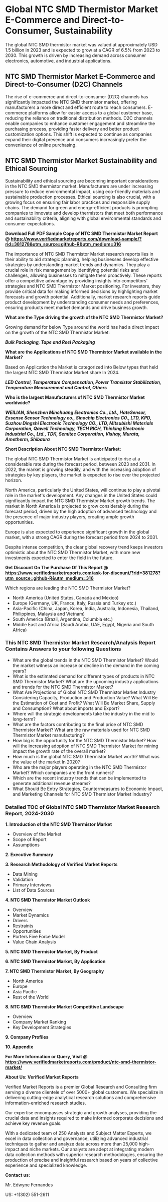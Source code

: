<h1>Global NTC SMD Thermistor Market E-Commerce and Direct-to-Consumer, Sustainability</h1><p class=""><p>The global NTC SMD thermistor market was valued at approximately USD 1.5 billion in 2023 and is expected to grow at a CAGR of 6.5% from 2023 to 2030. This growth is driven by increasing demand across consumer electronics, automotive, and industrial applications.</p><h2>NTC SMD Thermistor Market E-Commerce and Direct-to-Consumer (D2C) Channels</h2><p>The rise of e-commerce and direct-to-consumer (D2C) channels has significantly impacted the NTC SMD thermistor market, offering manufacturers a more direct and efficient route to reach consumers. E-commerce platforms allow for easier access to a global customer base, reducing the reliance on traditional distribution methods. D2C channels enable companies to enhance customer engagement and streamline the purchasing process, providing faster delivery and better product customization options. This shift is expected to continue as companies expand their digital presence and consumers increasingly prefer the convenience of online purchasing.</p><h2>NTC SMD Thermistor Market Sustainability and Ethical Sourcing</h2><p>Sustainability and ethical sourcing are becoming important considerations in the NTC SMD thermistor market. Manufacturers are under increasing pressure to reduce environmental impact, using eco-friendly materials and sustainable production processes. Ethical sourcing is also crucial, with a growing focus on ensuring fair labor practices and responsible supply chains. The demand for green and energy-efficient products is prompting companies to innovate and develop thermistors that meet both performance and sustainability criteria, aligning with global environmental standards and consumer expectations.</p></p><p class=""><strong>Download Full PDF Sample Copy of NTC SMD Thermistor Market Report @ <a href="https://www.verifiedmarketreports.com/download-sample/?rid=381278&utm_source=github-R&utm_medium=316" target="_blank">https://www.verifiedmarketreports.com/download-sample/?rid=381278&utm_source=github-R&utm_medium=316</a></strong></p><p>The importance of&nbsp;NTC SMD Thermistor Market research reports lies in their ability to aid strategic planning, helping businesses develop effective strategies by understanding market trends and dynamics. They play a crucial role in risk management by identifying potential risks and challenges, allowing businesses to mitigate them proactively. These reports offer a competitive advantage by providing insights into competitors' strategies and NTC SMD Thermistor Market positioning. For investors, they provide critical data for making informed decisions by highlighting market forecasts and growth potential. Additionally, market research reports guide product development by understanding consumer needs and preferences, ensuring products meet market demands and drive business growth.</p><p><strong>What are the&nbsp;Type driving the growth of the NTC SMD Thermistor Market?</strong></p><p id="" class="">Growing demand for below Type around the world has had a direct impact on the growth of the NTC SMD Thermistor Market:</p><p class=""><em><strong>Bulk Packaging, Tape and Reel Packaging</strong></em></p><p class=""><strong>What are the&nbsp;Applications&nbsp;of NTC SMD Thermistor Market available in the Market?</strong></p><p id="" class="">Based on Application the Market is categorized into Below types that held the largest NTC SMD Thermistor Market share In 2024.</p><p class=""><em><strong>LED Control, Temperature Compensation, Power Transistor Stabilization, Temperature Measurement and Control, Others</strong></em></p><p class=""><strong>Who is the largest Manufacturers of NTC SMD Thermistor Market worldwide?</strong></p><p><em><strong>WEILIAN, Shenzhen Minchuang Electronics Co., Ltd., HateSensor, Exsense Sensor Technology co., Sinochip Electronics C0., LTD, KPD, Suzhou Dingshi Electronic Technology CO., LTD, Mitsubishi Materials Corporation, Qawell Technology, TECH RICH, Thinking Electronic Industrial Co., Ltd., TDK, Semitec Corporation, Vishay, Murata, Ametherm, Shibaura</strong></em></p><p id="" class=""><strong>Short Description About NTC SMD Thermistor Market:</strong></p><p>The global NTC SMD Thermistor Market is anticipated to rise at a considerable rate during the forecast period, between 2023 and 2031. In 2022, the market is growing steadily, and with the increasing adoption of strategies by key players, the market is expected to rise over the projected horizon.</p><p>North America, particularly the United States, will continue to play a pivotal role in the market's development. Any changes in the United States could significantly impact the NTC SMD Thermistor Market growth trends. The market in North America is projected to grow considerably during the forecast period, driven by the high adoption of advanced technology and the presence of major industry players, creating ample growth opportunities.</p><p>Europe is also expected to experience significant growth in the global market, with a strong CAGR during the forecast period from 2024 to 2031.</p><p>Despite intense competition, the clear global recovery trend keeps investors optimistic about the NTC SMD Thermistor Market, with more new investments expected to enter the field in the future.</p><p id="" class=""><strong>Get Discount On The Purchase Of This Report @ <a href="https://www.verifiedmarketreports.com/ask-for-discount/?rid=381278?utm_source=github-R&utm_medium=316" target="_blank">https://www.verifiedmarketreports.com/ask-for-discount/?rid=381278?utm_source=github-R&utm_medium=316</a></strong></p><p class="">Which regions are leading the NTC SMD Thermistor Market?</p><ul><li>North America (United States, Canada and Mexico)</li><li>Europe (Germany, UK, France, Italy, Russia and Turkey etc.)</li><li>Asia-Pacific (China, Japan, Korea, India, Australia, Indonesia, Thailand, Philippines, Malaysia and Vietnam)</li><li>South America (Brazil, Argentina, Columbia etc.)</li><li>Middle East and Africa (Saudi Arabia, UAE, Egypt, Nigeria and South Africa)</li></ul><h3 id="" class="">This NTC SMD Thermistor Market Research/Analysis Report Contains Answers to your following Questions</h3><ul><li>What are the global trends in the NTC SMD Thermistor Market? Would the market witness an increase or decline in the demand in the coming years?</li><li>What is the estimated demand for different types of products in NTC SMD Thermistor Market? What are the upcoming industry applications and trends for the NTC SMD Thermistor Market?</li><li>What Are Projections of Global NTC SMD Thermistor Market Industry Considering Capacity, Production and Production Value? What Will Be the Estimation of Cost and Profit? What Will Be Market Share, Supply and Consumption? What about imports and Export?</li><li>Where will the strategic developments take the industry in the mid to long-term?</li><li>What are the factors contributing to the final price of NTC SMD Thermistor Market? What are the raw materials used for NTC SMD Thermistor Market manufacturing?</li><li>How big is the opportunity for the NTC SMD Thermistor Market? How will the increasing adoption of NTC SMD Thermistor Market for mining impact the growth rate of the overall market?</li><li>How much is the global NTC SMD Thermistor Market worth? What was the value of the market In 2020?</li><li>Who are the major players operating in the NTC SMD Thermistor Market? Which companies are the front runners?</li><li>Which are the recent industry trends that can be implemented to generate additional revenue streams?</li><li>What Should Be Entry Strategies, Countermeasures to Economic Impact, and Marketing Channels for NTC SMD Thermistor Market Industry?</li></ul><h3 id="" class="">Detailed TOC of Global NTC SMD Thermistor Market Research Report, 2024-2030</h3><p id="" class=""><strong>1. Introduction of the NTC SMD Thermistor Market</strong></p><ul><li>Overview of the Market</li><li>Scope of Report</li><li>Assumptions</li></ul><p id="" class=""><strong>2. Executive Summary</strong></p><p id="" class=""><strong>3. Research Methodology of Verified Market Reports</strong></p><ul><li>Data Mining</li><li>Validation</li><li>Primary Interviews</li><li>List of Data Sources</li></ul><p id="" class=""><strong>4. NTC SMD Thermistor Market Outlook</strong></p><ul><li>Overview</li><li>Market Dynamics</li><li>Drivers</li><li>Restraints</li><li>Opportunities</li><li>Porters Five Force Model</li><li>Value Chain Analysis</li></ul><p id="" class=""><strong>5. NTC SMD Thermistor Market, By Product</strong></p><p id="" class=""><strong>6. NTC SMD Thermistor Market, By Application</strong></p><p id="" class=""><strong>7. NTC SMD Thermistor Market, By Geography</strong></p><ul><li>North America</li><li>Europe</li><li>Asia Pacific</li><li>Rest of the World</li></ul><p id="" class=""><strong>8. NTC SMD Thermistor Market Competitive Landscape</strong></p><ul><li>Overview</li><li>Company Market Ranking</li><li>Key Development Strategies</li></ul><p id="" class=""><strong>9. Company Profiles</strong></p><p id="" class=""><strong>10. Appendix</strong></p><p id="" class=""><strong>For More Information or Query, Visit @ <a href="https://www.verifiedmarketreports.com/product/ntc-smd-thermistor-market/" target="_blank">https://www.verifiedmarketreports.com/product/ntc-smd-thermistor-market/</a></strong></p><p id="" class=""><strong>About Us: Verified Market Reports</strong></p><p id="" class="">Verified Market Reports is a premier Global Research and Consulting firm serving a diverse clientele of over 5000+ global customers. We specialize in delivering cutting-edge analytical research solutions and comprehensive information-enriched research studies.</p><p id="" class="">Our expertise encompasses strategic and growth analyses, providing the crucial data and insights required to make informed corporate decisions and achieve key revenue goals.</p><p id="" class="">With a dedicated team of 250 Analysts and Subject Matter Experts, we excel in data collection and governance, utilizing advanced industrial techniques to gather and analyze data across more than 25,000 high-impact and niche markets. Our analysts are adept at integrating modern data collection methods with superior research methodologies, ensuring the production of precise and insightful research based on years of collective experience and specialized knowledge.</p><p id="" class=""><strong>Contact us:</strong></p><p id="" class="">Mr. Edwyne Fernandes</p><p id="" class="">US: +1(302) 551-2611</p>